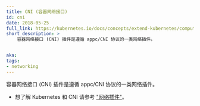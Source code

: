 ```yaml
---
title: CNI (容器网络接口)
id: cni
date: 2018-05-25
full_link: https://kubernetes.io/docs/concepts/extend-kubernetes/compute-storage-net/network-plugins/#cni
short_description: >
    容器网络接口 (CNI) 插件是遵循 appc/CNI 协议的一类网络插件。


aka: 
tags:
- networking 
---
```


<!--
---
title: CNI (Container network interface)
id: cni
date: 2018-05-25
full_link: https://kubernetes.io/docs/concepts/extend-kubernetes/compute-storage-net/network-plugins/#cni
short_description: >
    Container network interface (CNI) plugins are a type of Network plugin that adheres to the appc/CNI specification.


aka: 
tags:
- networking 
---
-->

<!--
 Container network interface (CNI) plugins are a type of Network plugin that adheres to the appc/CNI specification.
-->

 容器网络接口 (CNI) 插件是遵循 appc/CNI 协议的一类网络插件。

<!--more--> 

<!--
* For information on Kubernetes and CNI refer to [this](https://kubernetes.io/docs/concepts/extend-kubernetes/compute-storage-net/network-plugins/#cni).
* For information on Kubernetes and CNI, see ["Network plugins"](https://kubernetes.io/docs/concepts/extend-kubernetes/compute-storage-net/network-plugins/#cni).
-->

* 想了解 Kubernetes 和 CNI 请参考 ["网络插件"](https://kubernetes.io/docs/concepts/extend-kubernetes/compute-storage-net/network-plugins/#cni)。

